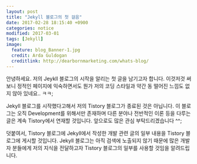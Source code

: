 ```yaml
---
layout: post
title: "Jekyll 블로그의 첫 걸음"
date: 2017-02-28 18:15:40 +0900
categories: notice
modified: 2017-03-01
tags: [Jekyll]
image:
  feature: blog_Banner-1.jpg
  credit: Arda Guldogan
  creditlink: http://dearbornmarketing.com/whats-blog/
---
```


안녕하세요. 저의 Jeykll 블로그의 시작을 알리는 첫 글을 남기고자 합니다.
이것저것 써보니 정적인 페이지에 익숙하면서도 뭔가 저의 코딩 스타일과 약간 동 떨어진 느낌도 없지 않아 있네요.. ㅋㅋ;

Jekyll 블로그를 시작했다고해서 저의 Tistory 블로그가 종료된 것은 아닙니다. 이 블로그는 오직 Development를 위해서만 존재하며 다른 분야나 전반적인 이론 등을 다루는 글은 계속 Tistory에서 연재할 것입니다. 앞으로도 많은 관심 부탁드리겠습니다 ^^;

덧붙여서, Tistory 블로그에 Jekyll에서 작성한 개발 관련 글의 일부 내용을 Tistory 블로그에 게시할 것입니다. Jekyll 블로그는 아직 검색에 노출되지 않기 때문에 많은 개발자 분들에게 저의 지식을 전달하고자 Tistory 블로그의 일부를 사용할 것임을 알려드립니다.